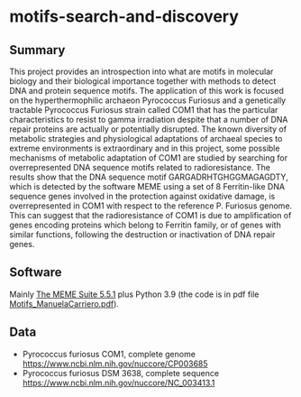 # motifs-search-and-discovery
## Summary
This project provides an introspection into what are motifs in molecular biology and their biological importance together with methods to detect DNA
and protein sequence motifs. The application of this work is focused on the
hyperthermophilic archaeon Pyrococcus Furiosus and a genetically tractable
Pyrococcus Furiosus strain called COM1 that has the particular characteristics to resist to gamma irradiation despite that a number of DNA repair
proteins are actually or potentially disrupted.
The known diversity of metabolic strategies and physiological adaptations of
archaeal species to extreme environments is extraordinary and in this project,
some possible mechanisms of metabolic adaptation of COM1 are studied
by searching for overrepresented DNA sequence motifs related to radioresistance. The results show that the DNA sequence motif GARGADRHTGHGGMAGAGDTY, which is detected by the software MEME using a set of 8
Ferritin-like DNA sequence genes involved in the protection against oxidative damage, is overrepresented in COM1 with respect to the reference P.
Furiosus genome. This can suggest that the radioresistance of COM1 is due
to amplification of genes encoding proteins which belong to Ferritin family,
or of genes with similar functions, following the destruction or inactivation
of DNA repair genes.

## Software
Mainly [The MEME Suite 5.5.1](https://meme-suite.org/meme/doc/overview.html?man_type=web) plus Python 3.9 (the code is in pdf file [Motifs_ManuelaCarriero.pdf](https://github.com/ManuelaCarriero/motifs-search-and-discovery/blob/main/Motifs_ManuelaCarriero.pdf)).

## Data
* Pyrococcus furiosus COM1, complete genome https://www.ncbi.nlm.nih.gov/nuccore/CP003685
* Pyrococcus furiosus DSM 3638, complete sequence https://www.ncbi.nlm.nih.gov/nuccore/NC_003413.1